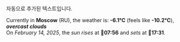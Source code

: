 
자동으로 추가된 텍스트입니다.

<!--START_SECTION:weather:moscow-->
Currently in **Moscow** (RU), the weather is: **-6.1°C** (feels like **-10.2°C**), ***overcast clouds***<br/>
On *February 14, 2025*, the *sun rises* at 🌅**07:56** and *sets* at 🌇**17:31**.
<!--END_SECTION:weather-->
